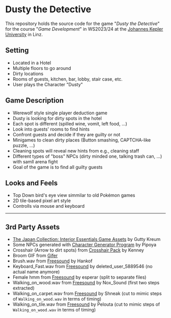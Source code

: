 # Dusty the Detective
This repository holds the source code for the game "*Dusty the Detective*" for the course "*Game Development*" in WS2023/24 at the [Johannes Kepler University](https://www.jku.at/) in Linz.

## Setting
* Located in a Hotel
* Multiple floors to go around
* Dirty locations
* Rooms of guests, kitchen, bar, lobby, stair case, etc.
* User plays the Character "Dusty"

## Game Description
* Werewolf style single player deduction game
* Dusty is looking for dirty spots in the hotel
* Each spot is different (spilled wine, vomit, left food, …)
* Look into guests' rooms to find hints
* Confront guests and decide if they are guilty or not
* Minigames to clean dirty places (Button smashing, CAPTCHA-like puzzle, …)
* Cleaning spots will reveal new hints from e.g., cleaning staff
* Different types of "boss" NPCs (dirty minded one, talking trash can, …) with samll arena fight
* Goal of the game is to find all guilty guests

## Looks and Feels
* Top Down bird's eye view simmilar to old Pokémon games
* 2D tile-based pixel art style
* Controlls via mouse and keyboard

---
## 3rd Party Assets
* [The Japan Collection: Interior Essentials Game Assets](https://assetstore.unity.com/packages/2d/environments/the-japan-collection-interior-essentials-game-assets-215225) by Gutty Kreum
* Some NPCs generated with [Character Generator Program](https://pipoya.itch.io/pipoya-free-rpg-character-sprites-32x32/devlog/108932/character-generator-program) by Pipoya
* Crosshair (Arrow to dirt spots) from [Crosshair Pack](https://kenney-assets.itch.io/crosshair-pack) by Kenney
* Broom GIF from [Gifer](https://gifer.com/en/YpGV)
* Brush.wav from [Freesound](https://freesound.org/s/655623/) by Hankof
* Keyboard_Fast.wav from [Freesound](https://freesound.org/s/333579/) by deleted_user_5889546 (no actual name anymore)
* Female hmm from [Freesound](https://freesound.org/s/170767/) by esperar (split to separate files)
* Walking_on_wood.wav from [Freesound](https://freesound.org/s/533044/) by Nox_Sound (first two steps extracted)
* Walking_on_carpet.wav from [Freesound](https://freesound.org/s/543523/) by Shneak (cut to mimic steps of `Walking_on_wood.wav` in terms of timing)
* Walking_on_tile.wav from [Freesound](https://freesound.org/s/689127/) by Pelouta (cut to mimic steps of `Walking_on_wood.wav` in terms of timing)